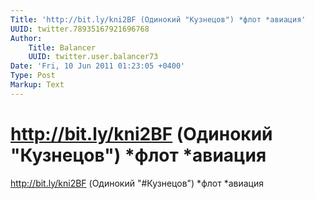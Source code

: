 ```yaml
---
Title: 'http://bit.ly/kni2BF (Одинокий "Кузнецов") *флот *авиация'
UUID: twitter.78935167921696768
Author:
    Title: Balancer
    UUID: twitter.user.balancer73
Date: 'Fri, 10 Jun 2011 01:23:05 +0400'
Type: Post
Markup: Text
---
```


# http://bit.ly/kni2BF (Одинокий "Кузнецов") *флот *авиация

http://bit.ly/kni2BF (Одинокий "#Кузнецов") *флот *авиация